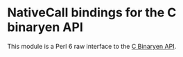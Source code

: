 NativeCall bindings for the C binaryen API
==========================================

This module is a Perl 6 raw interface to the [C Binaryen API](https://github.com/WebAssembly/binaryen.git).

